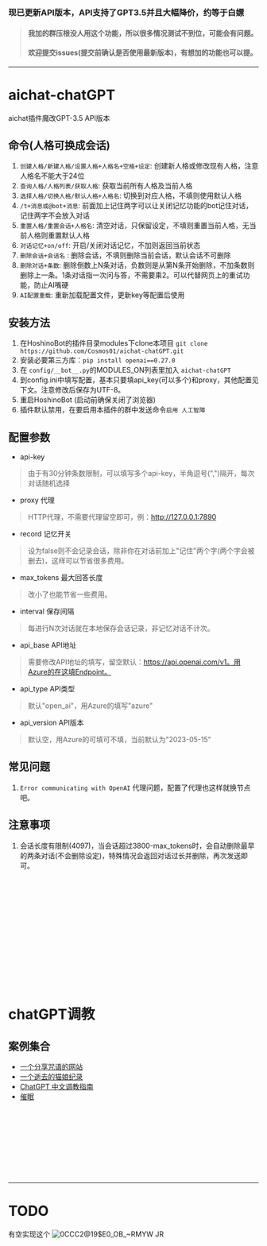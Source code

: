 ### 现已更新API版本，API支持了GPT3.5并且大幅降价，约等于白嫖
> #### 我加的群压根没人用这个功能，所以很多情况测试不到位，可能会有问题。
> #### 欢迎提交issues(提交前确认是否使用最新版本)，有想加的功能也可以提。
------
  
# aichat-chatGPT
  
aichat插件魔改GPT-3.5 API版本  
  
## 命令(人格可换成会话)
1. `创建人格/新建人格/设置人格+人格名+空格+设定`: 创建新人格或修改现有人格，注意人格名不能大于24位
2. `查询人格/人格列表/获取人格`: 获取当前所有人格及当前人格
3. `选择人格/切换人格/默认人格+人格名`: 切换到对应人格，不填则使用默认人格
4. `/t+消息或@bot+消息`: 前面加上记住两字可以让关闭记忆功能的bot记住对话，记住两字不会放入对话
5. `重置人格/重置会话+人格名`: 清空对话，只保留设定，不填则重置当前人格，无当前人格则重置默认人格
6. `对话记忆+on/off`: 开启/关闭对话记忆，不加则返回当前状态
7. `删除会话+会话名` : 删除会话，不填则删除当前会话，默认会话不可删除
8. `删除对话+条数`: 删除倒数上N条对话，负数则是从第N条开始删除，不加条数则删除上一条。1条对话指一次问与答，不需要乘2。可以代替网页上的重试功能，防止AI嘴硬
9. `AI配置重载`: 重新加载配置文件，更新key等配置后使用
  
  
## 安装方法
1. 在HoshinoBot的插件目录modules下clone本项目 `git clone https://github.com/Cosmos01/aichat-chatGPT.git`
2. 安装必要第三方库：`pip install openai==0.27.0`
3. 在 `config/__bot__.py`的MODULES_ON列表里加入 `aichat-chatGPT`
4. 到config.ini中填写配置，基本只要填api_key(可以多个)和proxy，其他配置见下文。注意修改后保存为UTF-8。
5. 重启HoshinoBot (启动前确保关闭了浏览器)
6. 插件默认禁用，在要启用本插件的群中发送命令`启用 人工智障`
  

## 配置参数
- api-key
> 由于有30分钟条数限制，可以填写多个api-key，半角逗号(",")隔开，每次对话随机选择
- proxy 代理
> HTTP代理，不需要代理留空即可，例：http://127.0.0.1:7890
- record 记忆开关
> 设为false则不会记录会话，除非你在对话前加上"记住"两个字(两个字会被删去)，这样可以节省很多费用。
- max_tokens 最大回答长度
> 改小了也能节省一些费用。
- interval 保存间隔
> 每进行N次对话就在本地保存会话记录，非记忆对话不计次。
- api_base API地址
> 需要修改API地址的填写，留空默认：https://api.openai.com/v1。用Azure的在这填Endpoint。
- api_type API类型
> 默认"open_ai"，用Azure的填写"azure"
- api_version API版本
> 默认空，用Azure的可填可不填，当前默认为"2023-05-15"


## 常见问题
1. `Error communicating with OpenAI` 代理问题，配置了代理也这样就换节点吧。

## 注意事项
1. 会话长度有限制(4097)，当会话超过3800-max_tokens时，会自动删除最早的两条对话(不会删除设定)，特殊情况会返回对话过长并删除，再次发送即可。

<br><br><br><br><br><br><br><br>
------  
    
# chatGPT调教
  
## 案例集合  

- [一个分享咒语的网站](https://onetwo.ren/ChatGPT-Magic-Chat)
- [一个逝去的猫娘纪录](https://gist.githubusercontent.com/ChenYFan/ffb8390aac6c4aa44869ec10fe4eb9e2/raw/3e10b883b6e78f22172f985e48dc5ecfda1a764c/train.txt)
- [ChatGPT 中文调教指南](https://github.com/PlexPt/awesome-chatgpt-prompts-zh)
- [催眠](https://github.com/golfzert/chatgpt-chinese-prompt-hack)


<br><br><br><br><br><br><br><br>

------
  
# TODO
有空实现这个
![0CCC2@19$E0_OB_~RMYW JR](https://user-images.githubusercontent.com/37209685/208008656-e4868ff6-006d-4018-a5b0-b337157ce58d.jpg)  


